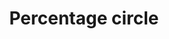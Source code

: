 ---
title: Percentage circle
tags:
icon: percentage-circle
svg: '<svg xmlns="http://www.w3.org/2000/svg" width="24" height="24" fill="none" viewBox="0 0 24 24" stroke-width="1.5" stroke-linecap="round" stroke-linejoin="round" stroke="currentColor"><circle cx="12" cy="12.5" r="9"/><path d="M9.854 10.354 9.5 10m5.004 5.004-.354-.354M9.5 15l5-5"/></svg>'
---
